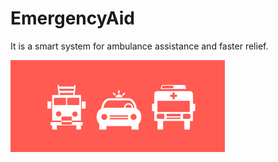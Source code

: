 # EmergencyAid
It is a smart system for ambulance assistance and faster relief. 

![alt text](https://github.com/Akash16s/EmergencyAid/blob/master/EmergencyHelperApp/app/src/main/res/drawable/imagemain.png)
